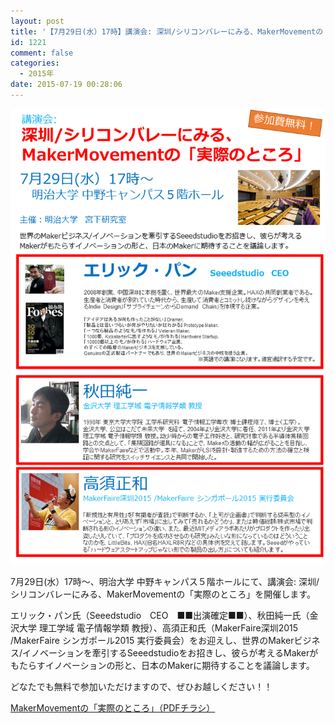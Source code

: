 ```yaml
---
layout: post
title: '【7月29日(水）17時】講演会: 深圳/シリコンバレーにみる、MakerMovementの「実際のところ」'
id: 1221
comment: false
categories:
  - 2015年
date: 2015-07-19 00:28:06
---
```


[![MakerMovementの「実際のところ」](/wp-content/uploads/2015/07/MakerMovementの実際のところ２_akita.png)](/wp-content/uploads/2015/07/MakerMovementの実際のところ２_akita.pdf)

7月29日(水）17時～、明治大学 中野キャンパス５階ホールにて、講演会: 深圳/シリコンバレーにみる、MakerMovementの「実際のところ」を開催します。

エリック・パン氏（Seeedstudio　CEO　■■出演確定■■）、秋田純一氏（金沢大学 理工学域 電子情報学類 教授）、高須正和氏（MakerFaire深圳2015 /MakerFaire シンガポール2015 実行委員会）をお迎えし、世界のMakerビジネス/イノベーションを牽引するSeeedstudioをお招きし、彼らが考えるMakerがもたらすイノベーションの形と、日本のMakerに期待することを議論します。

どなたでも無料で参加いただけますので、ぜひお越しください！！

[MakerMovementの「実際のところ」（PDFチラシ）](/wp-content/uploads/2015/07/MakerMovementの実際のところ２_akita.pdf)

